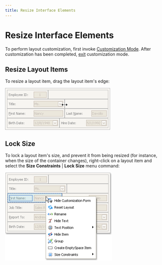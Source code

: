 ```yaml
---
title: Resize Interface Elements
---
```

# Resize Interface Elements
To perform layout customization, first invoke [Customization Mode](../../../../interface-elements-for-desktop/articles/layout-manager/layout-customization/start-layout-customization.md). After customization has been completed, [exit](../../../../interface-elements-for-desktop/articles/layout-manager/layout-customization/finish-layout-customization.md) customization mode.

## Resize Layout Items
To resize a layout item, drag the layout item's edge:

![EU_XtraLayout_LayoutControl_ResizeItem](../../../images/Img7642.png)

## Lock Size
To lock a layout item's size, and prevent it from being resized (for instance, when the size of the container changes), right-click on a layout item and select the **Size Constraints** | **Lock Size** menu command:

![EU_XtraLayout_LayoutControl_Item_ContextMenu](../../../images/Img7640.png)